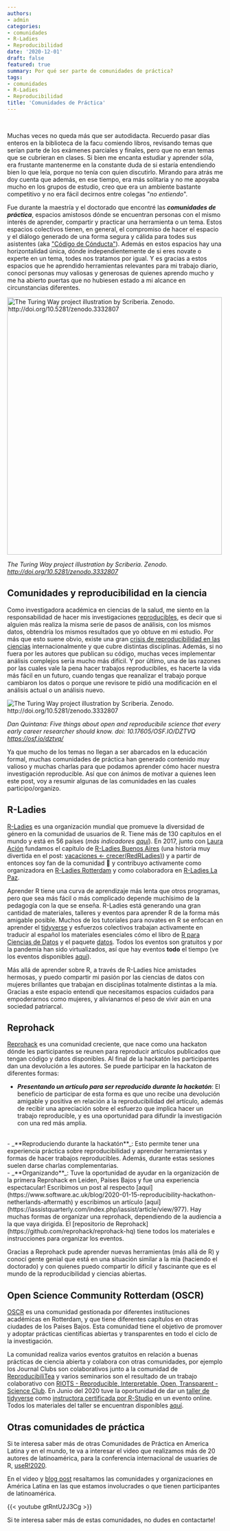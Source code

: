 ```yaml
---
authors:
- admin
categories:
- comunidades
- R-Ladies
- Reproducibilidad
date: '2020-12-01'
draft: false
featured: true
summary: Por qué ser parte de comunidades de práctica?
tags:
- comunidades
- R-Ladies
- Reproducibilidad
title: 'Comunidades de Práctica'
---
```

<br>

Muchas veces no queda más que ser autodidacta. Recuerdo pasar días enteros en la biblioteca de la facu comiendo libros, revisando temas que serían parte de los exámenes parciales y finales, pero que no eran temas que se cubrieran en clases. Si bien me encanta estudiar y aprender sóla, era frustante mantenerme en la constante duda de si estaría entendiendo bien lo que leía, porque no tenía con quien discutirlo. Mirando para atrás me doy cuenta que además, en ese tiempo, era más solitaria y no me apoyaba mucho en los grupos de estudio, creo que era un ambiente bastante competitivo y no era fácil decirnos entre colegas "_no entiendo_".

Fue durante la maestría y el doctorado que encontré las _**comunidades de práctica**_, espacios amistosos dónde se encuentran personas con el mismo interés de aprender, compartir y practicar una herramienta o un tema. Estos espacios colectivos tienen, en general, el compromiso de hacer el espacio y el diálogo generado de una forma segura y cálida para todes sus asistentes (aka ["Código de Cónducta"]([https://github.com/rladies/.github/blob/master/CODE_OF_CONDUCT.md](https://github.com/rladies/.github/blob/master/CODE_OF_CONDUCT.md))). Además en estos espacios hay una horizontalidad única, dónde independientemente de si eres novate o experte en un tema, todes nos tratamos por igual. Y es gracias a estos espacios que he aprendido herramientas relevantes para mi trabajo diario, conocí personas muy valiosas y generosas de quienes aprendo mucho y me ha abierto puertas que no hubiesen estado a mi alcance en circunstancias diferentes.

<img src="https://the-turing-way.netlify.app/_images/communication.jpg" alt="The Turing Way project illustration by Scriberia. Zenodo. http://doi.org/10.5281/zenodo.3332807" style="width:500px;height:600px;">

*The Turing Way project illustration by Scriberia. Zenodo. http://doi.org/10.5281/zenodo.3332807*

## Comunidades y reproducibilidad en la ciencia

Como investigadora académica en ciencias de la salud, me siento en la responsabilidad de hacer mis investigaciones [reproducibles]([https://the-turing-way.netlify.app/reproducible-research/overview/overview-definitions.html](https://the-turing-way.netlify.app/reproducible-research/overview/overview-definitions.html)), es decir que si alguien más realiza la misma serie de pasos de análisis, con los mismos datos, obtendría los mismos resultados que yo obtuve en mi estudio. Por más que esto suene obvio, existe una gran [crisis de reproducibilidad en las ciencias](https://www.nature.com/collections/prbfkwmwvz/) internacionalmente y que cubre distintas disciplinas. Además, si no fuera por les autores que publican su código, muchas veces implementar análisis complejos sería mucho más difícil. Y por último, una de las razones por las cuales vale la pena hacer trabajos reproducibiles, es hacerte la vida más fácil en un futuro, cuando tengas que reanalizar el trabajo porque cambiaron los datos o porque une revisore te pidió una modificación en el análisis actual o un análisis nuevo. 

<img src="https://pbs.twimg.com/media/Enwj_6TXcAIVpyj?format=jpg&name=small" alt="The Turing Way project illustration by Scriberia. Zenodo. http://doi.org/10.5281/zenodo.3332807">

*Dan Quintana: Five things about open and reproducibile science that every early career researcher should know. doi: 10.17605/OSF.IO/DZTVQ https://osf.io/dztvq/*

Ya que mucho de los temas no llegan a ser abarcados en la educación formal, muchas comunidades de práctica han generado contenido muy valioso y muchas charlas para que podamos aprender cómo hacer nuestra investigación reproducible.  Así que con ánimos de motivar a quienes leen este post, voy a resumir algunas de las comunidades en las cuales participo/organizo. 

## R-Ladies

[R-Ladies](https://rladies.org/) es una organización mundial que promueve la diversidad de género en la comunidad de usuarios de R. Tiene más de 130 capítulos en el mundo y está en 56 países (_más indicadores [aquí](https://benubah.github.io/r-community-explorer/rladies.html)_). En 2017, junto con [Laura Ación](https://lacion.rbind.io/) fundamos el capítulo de [R-Ladies Buenos Aires](https://www.meetup.com/rladies-buenos-aires/) (una historia muy divertida en el post: [vacaciones <- crecer(RedRLadies)](https://blog.rladies.org/post/vacaciones_crecer_redrladies/)) y a partir de entonces soy fan de la comunidad &#x1F49C;
y contribuyo activamente como organizadora en [R-Ladies Rotterdam]([https://www.meetup.com/rladies-rotterdam/](https://www.meetup.com/rladies-rotterdam/)) y como colaboradora en [R-Ladies La Paz]([https://www.meetup.com/rladies-la-paz/](https://www.meetup.com/rladies-la-paz/)).

Aprender R tiene una curva de aprendizaje más lenta que otros programas, pero que sea más fácil o más complicado depende muchísimo de la pedagogía con la que se enseña. R-Ladies está generando una gran cantidad de materiales, talleres y eventos para aprender R de la forma más amigable posible. Muchos de los tutoriales para novates en R se enfocan en aprender el [tidyverse]() y esfuerzos colectivos trabajan activamente en traducir al español los materiales esenciales cómo el libro de [R para Ciencias de Datos](https://es.r4ds.hadley.nz/) y el paquete [datos](https://cran.r-project.org/web/packages/datos/readme/README.html). Todos los eventos son gratuitos y por la pandemia han sido virtualizados, así que hay eventos **todo** el tiempo (ve los eventos disponibles [aquí](https://www.meetup.com/pro/rladies/)).

Más allá de aprender sobre R, a través de R-Ladies hice amistades hermosas, y puedo compartir mi pasión por las ciencias de datos con mujeres brillantes que trabajan en disciplinas totalmente distintas a la mía. Gracias a este espacio entendí que necesitamos espacios cuidados para empoderarnos como mujeres, y alivianarnos el peso de vivir aún en una sociedad patriarcal. 

## Reprohack

[Reprohack](https://reprohack.github.io/reprohack-hq/) es una comunidad creciente, que nace como una hackaton dónde les participantes se reunen para reproducir artículos publicados que tengan código y datos disponibles. Al final de la hackatón les participantes dan una devolución a les autores. Se puede participar en la hackaton de diferentes formas:

- _**Presentando un artículo para ser reproducido durante la hackatón**_: El beneficio de participar de esta forma es que uno recibe una devolución amigable y positiva en relación a la reproducibilidad del artículo, además de recibir una apreciación sobre el esfuerzo que implica hacer un trabajo reproducible, y es una oportunidad para difundir la investigación con una red más amplia. 
<br>
- _**Reproduciendo durante la hackatón**_: Esto permite tener una experiencia práctica sobre reproducibilidad y aprender herramientas y formas de hacer trabajos reproducibles. Además, durante estas sesiones suelen darse charlas complementarias. 
<br>
- _**Organizando**_: Tuve la oportunidad de ayudar en la organización de la primera Reprohack en Leiden, Países Bajos y fue una experiencia espectacular! Escribimos un post al respecto [aquí](https://www.software.ac.uk/blog/2020-01-15-reproducibility-hackathon-netherlands-aftermath) y escribimos un artículo [aquí](https://iassistquarterly.com/index.php/iassist/article/view/977). Hay muchas formas de organizar una reprohack, dependiendo de la audiencia a la que vaya dirigida. El [repositorio de Reprohack](https://github.com/reprohack/reprohack-hq) tiene todos los materiales e instrucciones para organizar los eventos.

Gracias a Reprohack pude aprender nuevas herramientas (más allá de R) y conocí gente genial que está en una situación similar a la mía (haciendo el doctorado) y con quienes puedo compartir lo difícil y fascinante que es el mundo de la reproducibilidad y ciencias abiertas.

## Open Science Community Rotterdam (OSCR)

[OSCR](https://www.openscience-rotterdam.com/home/) es una comunidad gestionada por diferentes instituciones académicas en Rotterdam, y que tiene diferentes capítulos en otras ciudades de los Paises Bajos. Esta comunidad tiene el objetivo de promover y adoptar prácticas científicas abiertas y transparentes en todo el ciclo de la investigación.

La comunidad realiza varios eventos gratuitos en relación a buenas prácticas de ciencia abierta y colabora con otras comunidades, por ejemplo los Journal Clubs son colaborativos junto a la comunidad de [ReproducibiliTea](https://reproducibilitea.org/) y varios seminarios son el resultado de un trabajo colaborativo con [RIOTS - Reproducible, Interpretable, Open, Transparent - Science Club](https://rdam-riot-science-club.github.io/). En Junio del 2020 tuve la oportunidad de dar un [taller de tidyverse](https://www.openscience-rotterdam.com/2020/03/reproducibilitea-apr2020/) como [instructora certificada por R-Studio](https://education.rstudio.com/trainers/people/rojas-saunero+paloma/) en un evento online. Todos los materiales del taller se encuentran disponibles [aquí](https://github.com/palolili23/tidyverse_workshop_oscr).

## Otras comunidades de práctica

Si te interesa saber más de otras Comunidades de Práctica en America Latina y en el mundo, te va a interesar el video que realizamos más de 20 autores de latinoamérica, para la conferencia internacional de usuaries de R, [useR!2020](https://user2020.r-project.org/). 

En el video y [blog post](https://latin-r.com/blog/comunidades) resaltamos las comunidades y organizaciones en América Latina en las que estamos involucrades o que tienen participantes de latinoamérica. 

{{< youtube gtRntU2J3Cg >}}

Si te interesa saber más de estas comunidades, no dudes en contactarte!